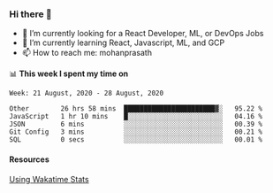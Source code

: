 ### Hi there 👋

- 🔭 I’m currently looking for a React Developer, ML, or DevOps Jobs
- 🌱 I’m currently learning React, Javascript, ML, and GCP
- 📫 How to reach me: mohanprasath

📊 **This week I spent my time on**
<!--START_SECTION:waka-->
```text
Week: 21 August, 2020 - 28 August, 2020

Other        26 hrs 58 mins  ███████████████████████▓░   95.22 % 
JavaScript   1 hr 10 mins    █░░░░░░░░░░░░░░░░░░░░░░░░   04.16 % 
JSON         6 mins          ░░░░░░░░░░░░░░░░░░░░░░░░░   00.39 % 
Git Config   3 mins          ░░░░░░░░░░░░░░░░░░░░░░░░░   00.21 % 
SQL          0 secs          ░░░░░░░░░░░░░░░░░░░░░░░░░   00.01 % 
```
<!--END_SECTION:waka-->

#### Resources
[Using Wakatime Stats](https://github.com/marketplace/actions/waka-readme)
